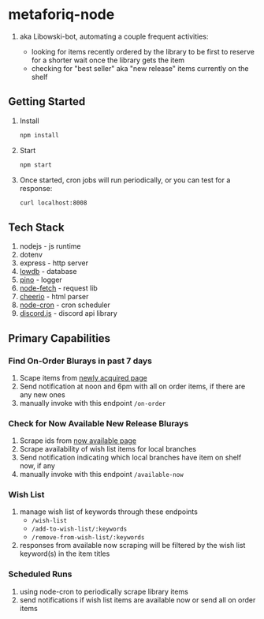 # metaforiq-node

1. aka Libowski-bot, automating a couple frequent activities:

    * looking for items recently ordered by the library to be first to reserve for a shorter wait once the library gets the item
    * checking for "best seller" aka "new release" items currently on the shelf

## Getting Started

1. Install

    ```bash
    npm install
    ```

1. Start

    ```bash
    npm start
    ```

1. Once started, cron jobs will run periodically, or you can test for a response:

    ```bash
    curl localhost:8008
    ```

## Tech Stack

1. nodejs - js runtime
1. dotenv
1. express - http server
1. [lowdb](https://github.com/typicode/lowdb) - database
1. [pino](https://github.com/pinojs/pino) - logger
1. [node-fetch](https://github.com/node-fetch/node-fetch/tree/2.x#readme) - request lib
1. [cheerio](https://github.com/cheeriojs/cheerio) - html parser
1. [node-cron](https://github.com/node-cron/node-cron) - cron scheduler
1. [discord.js](https://github.com/discordjs/discord.js) - discord api library

## Primary Capabilities

### Find On-Order Blurays in past 7 days

1. Scape items from [newly acquired page](https://wccls.bibliocommons.com/v2/search?query=nw%3A%5B0%20TO%20180%5D&searchType=bl&sort=NEWLY_ACQUIRED&suppress=true&title_key=all_newly_acquired&f_FORMAT=BLURAY&f_ON_ORDER=true&f_NEWLY_ACQUIRED=PAST_7_DAYS)
1. Send notification at noon and 6pm with all on order items, if there are any new ones
1. manually invoke with this endpoint `/on-order`

### Check for Now Available New Release Blurays

1. Scrape ids from [now available page](https://wccls.bibliocommons.com/v2/search?custom_edit=false&query=anywhere%3A(%5B0%20TO%20180%5D)%20%20%20avlocation%3A%22Beaverton%20Murray%20Scholls%22%20formatcode%3A(BLURAY%20)&searchType=bl&suppress=true&f_STATUS=39&f_NEWLY_ACQUIRED=PAST_180_DAYS)
1. Scrape availability of wish list items for local branches
1. Send notification indicating which local branches have item on shelf now, if any
1. manually invoke with this endpoint `/available-now`

### Wish List

1. manage wish list of keywords through these endpoints
    * `/wish-list`
    * `/add-to-wish-list/:keywords`
    * `/remove-from-wish-list/:keywords`
1. responses from available now scraping will be filtered by the wish list keyword(s) in the item titles

### Scheduled Runs

1. using node-cron to periodically scrape library items
1. send notifications if wish list items are available now or send all on order items
